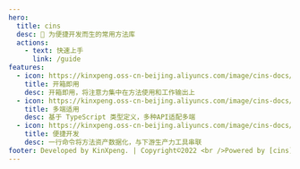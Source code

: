 ```yaml
---
hero:
  title: cins
  desc: 📖 为便捷开发而生的常用方法库
  actions:
    - text: 快速上手
      link: /guide
features:
  - icon: https://kinxpeng.oss-cn-beijing.aliyuncs.com/image/cins-docs/out-of-box.png?versionId=CAEQOBiBgMCMkZG0mBgiIDVmMTgwNGEwNjRiYjQ4Njk4MWE5MDNjNjk5MTRjMzdi
    title: 开箱即用
    desc: 开箱即用，将注意力集中在方法使用和工作输出上
  - icon: https://kinxpeng.oss-cn-beijing.aliyuncs.com/image/cins-docs/apply-diverse.png?versionId=CAEQOBiBgICHkZG0mBgiIDdlNDRlM2Y3MmY4OTQ3MzdhZTQ1N2I3NDUwM2ZkMTEy
    title: 多端适用
    desc: 基于 TypeScript 类型定义，多种API适配多端
  - icon: https://kinxpeng.oss-cn-beijing.aliyuncs.com/image/cins-docs/conv-dev.png?versionId=CAEQOBiBgMCNkZG0mBgiIGViODY1Y2E3NDFlZTQzODdhZTI5ZTkxMjcxNDljMTYy
    title: 便捷开发
    desc: 一行命令将方法资产数据化，与下游生产力工具串联
footer: Developed by KinXpeng. | Copyright©2022 <br />Powered by [cins](https://docs.cins.cc)
---
```

